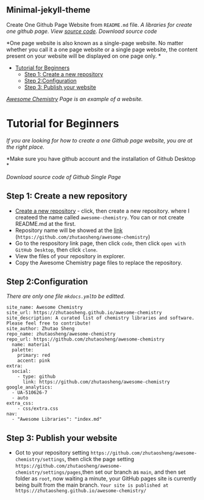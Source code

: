 ## Minimal-jekyll-theme
Create One Github Page Website from ```README.md``` file.
*A libraries for create one github page. View [source code](https://zhutaosheng.github.io/awesome-chemistry/). Download source code*

*One page website is also known as a single-page website. No matter whether you call it a one page website or a single page website, the content present on your website will be displayed on one page only. *

- [Tutorial for Beginners](#tutorial-for-beginners)
  - [Step 1: Create a new repository](#step-1-create-a-new-repository)
  - [Step 2:Configuration](#step-2configuration)
  - [Step 3: Publish your website](#step-3-publish-your-website)


*[Awesome Chemistry](https://zhutaosheng.github.io/awesome-chemistry/) Page is an example of a website.*
# Tutorial for Beginners
*If you are looking for how to create a one Github page website, you are at the right place.*

*Make sure you have github account and the installation of Github Desktop *

*Download source code of Github Single Page*
## Step 1: Create a new repository 
* [Create a new repository](https://github.com/new) - click, then create a new repository. where I createed the name called ```awesome-chemistry```. You can or not create README.md at the first.
* Repository name will be showed at the [link](https://github.com/zhutaosheng/awesome-chemistry) (```https://github.com/zhutaosheng/awesome-chemistry```)
* Go to the respository link page, then click ```code```, then click ```open with GitHub Desktop```, then click ```clone```.
* View the files of your repository in explorer.
* Copy the Awesome Chemistry page files to replace the repository.

## Step 2:Configuration
*There are only one file ```mkdocs.yml```to be editted.*
```
site_name: Awesome Chemistry
site_url: https://zhutaosheng.github.io/awesome-chemistry
site_description: A curated list of chemistry libraries and software. Please feel free to contribute!
site_author: Zhutao Sheng
repo_name: zhutaosheng/awesome-chemistry
repo_url: https://github.com/zhutaosheng/awesome-chemistry
  name: material
  palette:
    primary: red
    accent: pink
extra:
  social:
    - type: github
      link: https://github.com/zhutaosheng/awesome-chemistry
google_analytics:
  - UA-510626-7
  - auto
extra_css:
    - css/extra.css
nav:
  - "Awesome Libraries": "index.md"

```
## Step 3: Publish your website
* Got to your repository  setting ```https://github.com/zhutaosheng/awesome-chemistry/settings```, then click the page setting ```https://github.com/zhutaosheng/awesome-chemistry/settings/pages```,then set our branch as ```main```, and then set folder as ```root```, now waiting a minute, your GitHub pages site is currently being built from the main branch. ```Your site is published at https://zhutaosheng.github.io/awesome-chemistry/```